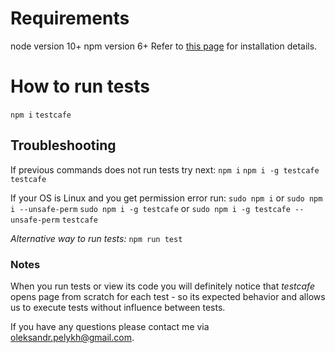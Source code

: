 # Requirements
node version 10+
npm version 6+
Refer to [this page]([https://nodejs.org/en/](https://nodejs.org/en/)) for installation details.

# How to run tests
`npm i`
`testcafe`

## Troubleshooting
If previous commands does not run tests try next:
`npm i`
`npm i -g testcafe`
`testcafe`

If your OS is Linux and you get permission error run:
`sudo npm i` or `sudo npm i --unsafe-perm`
`sudo npm i -g testcafe` or `sudo npm i -g testcafe --unsafe-perm`
`testcafe`

*Alternative way to run tests:*
`npm run test`

### Notes
When you run tests or view its code you will definitely notice that *testcafe* opens page from scratch for each test - so its expected behavior and allows us to execute tests without influence between tests.


If you have any questions please contact me via oleksandr.pelykh@gmail.com.